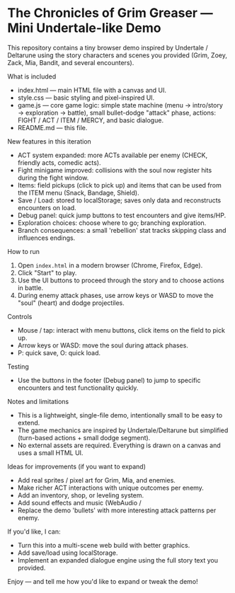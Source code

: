 # The Chronicles of Grim Greaser — Mini Undertale-like Demo

This repository contains a tiny browser demo inspired by Undertale / Deltarune using the story characters and scenes you provided (Grim, Zoey, Zack, Mia, Bandit, and several encounters).

What is included
- index.html — main HTML file with a canvas and UI.
- style.css — basic styling and pixel-inspired UI.
- game.js — core game logic: simple state machine (menu → intro/story → exploration → battle), small bullet-dodge "attack" phase, actions: FIGHT / ACT / ITEM / MERCY, and basic dialogue.
- README.md — this file.

New features in this iteration
- ACT system expanded: more ACTs available per enemy (CHECK, friendly acts, comedic acts).
- Fight minigame improved: collisions with the soul now register hits during the fight window.
- Items: field pickups (click to pick up) and items that can be used from the ITEM menu (Snack, Bandage, Shield).
- Save / Load: stored to localStorage; saves only data and reconstructs encounters on load.
- Debug panel: quick jump buttons to test encounters and give items/HP.
- Exploration choices: choose where to go; branching exploration.
 - Branch consequences: a small 'rebellion' stat tracks skipping class and influences endings.

How to run
1. Open `index.html` in a modern browser (Chrome, Firefox, Edge).
2. Click "Start" to play.
3. Use the UI buttons to proceed through the story and to choose actions in battle.
4. During enemy attack phases, use arrow keys or WASD to move the "soul" (heart) and dodge projectiles.

Controls
- Mouse / tap: interact with menu buttons, click items on the field to pick up.
- Arrow keys or WASD: move the soul during attack phases.
- P: quick save, O: quick load.

Testing
- Use the buttons in the footer (Debug panel) to jump to specific encounters and test functionality quickly.

Notes and limitations
- This is a lightweight, single-file demo, intentionally small to be easy to extend.
- The game mechanics are inspired by Undertale/Deltarune but simplified (turn-based actions + small dodge segment).
- No external assets are required. Everything is drawn on a canvas and uses a small HTML UI.

Ideas for improvements (if you want to expand)
- Add real sprites / pixel art for Grim, Mia, and enemies.
- Make richer ACT interactions with unique outcomes per enemy.
- Add an inventory, shop, or leveling system.
- Add sound effects and music (WebAudio / <audio>).
- Replace the demo 'bullets' with more interesting attack patterns per enemy.

If you'd like, I can:
- Turn this into a multi-scene web build with better graphics.
- Add save/load using localStorage.
- Implement an expanded dialogue engine using the full story text you provided.

Enjoy — and tell me how you'd like to expand or tweak the demo!
